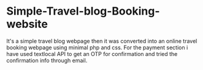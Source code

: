 # Simple-Travel-blog-Booking-website
It's a simple travel blog webpage then it was converted into an online travel booking webpage using minimal php and css.
For the payment section i have used textlocal API to get an OTP for confirmation and tried the confirmation info through email.
